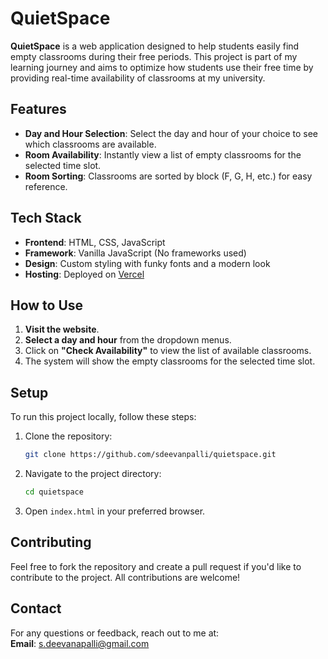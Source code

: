 # **QuietSpace**

**QuietSpace** is a web application designed to help students easily find empty classrooms during their free periods. This project is part of my learning journey and aims to optimize how students use their free time by providing real-time availability of classrooms at my university.

## **Features**
- **Day and Hour Selection**: Select the day and hour of your choice to see which classrooms are available.
- **Room Availability**: Instantly view a list of empty classrooms for the selected time slot.
- **Room Sorting**: Classrooms are sorted by block (F, G, H, etc.) for easy reference.

## **Tech Stack**
- **Frontend**: HTML, CSS, JavaScript
- **Framework**: Vanilla JavaScript (No frameworks used)
- **Design**: Custom styling with funky fonts and a modern look
- **Hosting**: Deployed on [Vercel](https://vercel.com)

## **How to Use**
1. **Visit the website**.
2. **Select a day and hour** from the dropdown menus.
3. Click on **"Check Availability"** to view the list of available classrooms.
4. The system will show the empty classrooms for the selected time slot.

## **Setup**

To run this project locally, follow these steps:

1. Clone the repository:
   ```bash
   git clone https://github.com/sdeevanpalli/quietspace.git
   ```
   
2. Navigate to the project directory:
   ```bash
   cd quietspace
   ```

3. Open `index.html` in your preferred browser.

## **Contributing**

Feel free to fork the repository and create a pull request if you'd like to contribute to the project. All contributions are welcome!

## **Contact**
For any questions or feedback, reach out to me at:  
**Email**: s.deevanapalli@gmail.com
